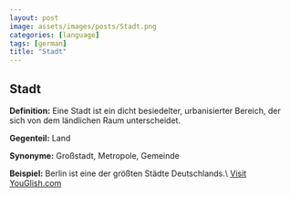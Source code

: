 ```yaml
---
layout: post
image: assets/images/posts/Stadt.png
categories: [language]
tags: [german]
title: "Stadt"
---
```


## Stadt

**Definition:** Eine Stadt ist ein dicht besiedelter, urbanisierter Bereich, der sich von dem ländlichen Raum unterscheidet.

**Gegenteil:** Land

**Synonyme:** Großstadt, Metropole, Gemeinde

**Beispiel:** Berlin ist eine der größten Städte Deutschlands.\ <a id="yg-widget-0" class="youglish-widget" data-query="Stadt" data-lang="german" data-components="8412" data-auto-start="0" data-bkg-color="theme_light" data-title="How%20to%20pronounce%20Stadt%20in%20German"  rel="nofollow" href="https://youglish.com">Visit YouGlish.com</a><script async src="https://youglish.com/public/emb/widget.js" charset="utf-8"></script>